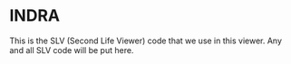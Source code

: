 INDRA
=======

This is the SLV (Second Life Viewer) code that we use in this viewer. Any and all SLV code will be put here.
